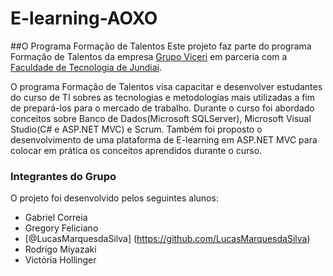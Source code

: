 # E-learning-AOXO

##O Programa Formação de Talentos
Este projeto faz parte do programa Formação de Talentos da empresa [Grupo Viceri](http://www.viceri.com.br) 
em parceria com a [Faculdade de Tecnologia de Jundiaí](http://www.fatecjd.edu.br/site/).

O programa Formação de Talentos visa capacitar e desenvolver estudantes do curso de TI sobres as tecnologias 
e metodologias mais utilizadas a fim de prepará-los para o mercado de trabalho.
Durante o curso foi abordado conceitos sobre Banco de Dados(Microsoft SQLServer), 
Microsoft Visual Studio(C# e ASP.NET MVC) e Scrum. Também foi proposto o desenvolvimento 
de uma plataforma de E-learning em ASP.NET MVC para colocar em prática os conceitos aprendidos durante o curso.


### Integrantes do Grupo
O projeto foi desenvolvido pelos seguintes alunos:
* Gabriel Correia
* Gregory Feliciano
* [@LucasMarquesdaSilva] (https://github.com/LucasMarquesdaSilva)
* Rodrigo Miyazaki
* Victória Hollinger